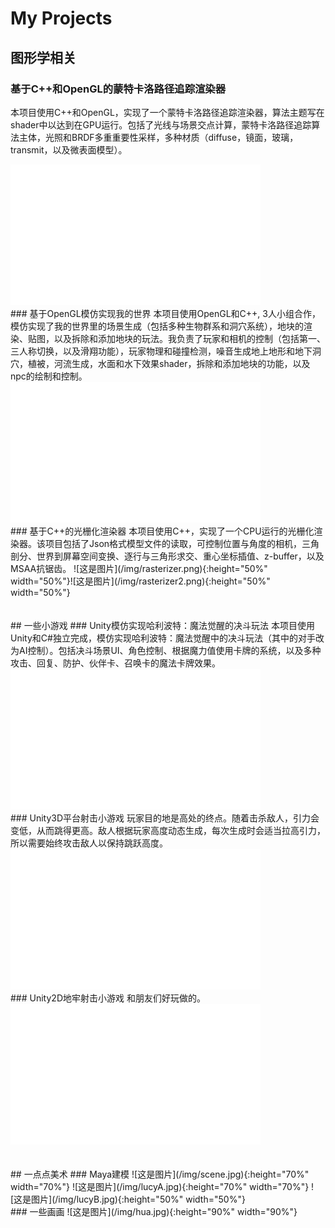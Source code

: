 My Projects
======================


## 图形学相关

### 基于C++和OpenGL的蒙特卡洛路径追踪渲染器                                                     
本项目使用C++和OpenGL，实现了一个蒙特卡洛路径追踪渲染器，算法主题写在shader中以达到在GPU运行。包括了光线与场景交点计算，蒙特卡洛路径追踪算法主体，光照和BRDF多重重要性采样，多种材质（diffuse，镜面，玻璃，transmit，以及微表面模型）。
<iframe src="//player.bilibili.com/player.html?aid=226443677&bvid=BV1sb411o7os&cid=1064886672&page=1" width="400" height="225" scrolling="no" border="0" frameborder="no" framespacing="0" allowfullscreen="true"> </iframe>
<br/>
### 基于OpenGL模仿实现我的世界                                                                             
本项目使用OpenGL和C++, 3人小组合作，模仿实现了我的世界里的场景生成（包括多种生物群系和洞穴系统），地块的渲染、贴图，以及拆除和添加地块的玩法。我负责了玩家和相机的控制（包括第一、三人称切换，以及滑翔功能），玩家物理和碰撞检测，噪音生成地上地形和地下洞穴，植被，河流生成，水面和水下效果shader，拆除和添加地块的功能，以及npc的绘制和控制。
<iframe src="//player.bilibili.com/player.html?aid=861395768&bvid=BV1zV4y1A76V&cid=927154979&page=1" width="400" height="225" scrolling="no" border="0" frameborder="no" framespacing="0" allowfullscreen="true"> </iframe>
<br/>
### 基于C++的光栅化渲染器                                                                                      
本项目使用C++，实现了一个CPU运行的光栅化渲染器。该项目包括了Json格式模型文件的读取，可控制位置与角度的相机，三角剖分、世界到屏幕空间变换、逐行与三角形求交、重心坐标插值、z-buffer，以及MSAA抗锯齿。
![这是图片](/img/rasterizer.png){:height="50%" width="50%"}![这是图片](/img/rasterizer2.png){:height="50%" width="50%"}
<br/>
<br/>
<br/>
## 一些小游戏
### Unity模仿实现哈利波特：魔法觉醒的决斗玩法    
本项目使用Unity和C#独立完成，模仿实现哈利波特：魔法觉醒中的决斗玩法（其中的对手改为AI控制）。包括决斗场景UI、角色控制、根据魔力值使用卡牌的系统，以及多种攻击、回复、防护、伙伴卡、召唤卡的魔法卡牌效果。
<iframe src="//player.bilibili.com/player.html?aid=433936726&bvid=BV1zG411P7jR&cid=927083114&page=1" width="400" height="225" scrolling="no" border="0" frameborder="no" framespacing="0" allowfullscreen="true"> </iframe>
<br/>
### Unity3D平台射击小游戏
玩家目的地是高处的终点。随着击杀敌人，引力会变低，从而跳得更高。敌人根据玩家高度动态生成，每次生成时会适当拉高引力，所以需要始终攻击敌人以保持跳跃高度。
<iframe src="//player.bilibili.com/player.html?aid=479333284&bvid=BV1qM411P7Jc&cid=1005997758&page=1" width="400" height="225" scrolling="no" border="0" frameborder="no" framespacing="0" allowfullscreen="true"> </iframe>
<br/>
### Unity2D地牢射击小游戏
和朋友们好玩做的。
<iframe src="//player.bilibili.com/player.html?aid=653936071&bvid=BV1XY4y1D775&cid=1064640991&page=1" width="400" height="225" scrolling="no" border="0" frameborder="no" framespacing="0" allowfullscreen="true"> </iframe>
<br/>
<br/>
<br/>
## 一点点美术
### Maya建模
![这是图片](/img/scene.jpg){:height="70%" width="70%"}
![这是图片](/img/lucyA.jpg){:height="70%" width="70%"}
![这是图片](/img/lucyB.jpg){:height="50%" width="50%"}
<br/>
### 一些画画
![这是图片](/img/hua.jpg){:height="90%" width="90%"}
